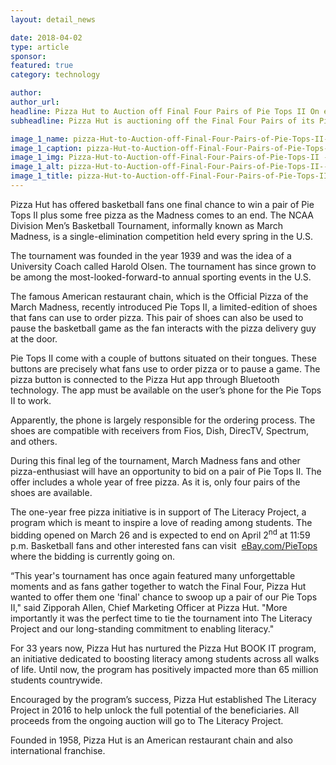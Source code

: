 ```yaml
---
layout: detail_news

date: 2018-04-02
type: article
sponsor:
featured: true
category: technology        

author:  
author_url: 
headline: Pizza Hut to Auction off Final Four Pairs of Pie Tops II On eBay Charity 
subheadline: Pizza Hut is auctioning off the Final Four Pairs of its Pie Top II Sneakers on eBay Charity, with all Proceeds Benefiting The Literacy Project

image_1_name: pizza-Hut-to-Auction-off-Final-Four-Pairs-of-Pie-Tops-II--79815
image_1_caption: pizza-Hut-to-Auction-off-Final-Four-Pairs-of-Pie-Tops-II--79815
image_1_img: Pizza-Hut-to-Auction-off-Final-Four-Pairs-of-Pie-Tops-II -79815.jpg
image_1_alt: pizza-Hut-to-Auction-off-Final-Four-Pairs-of-Pie-Tops-II--79815
image_1_title: pizza-Hut-to-Auction-off-Final-Four-Pairs-of-Pie-Tops-II--79815
---
```

	
Pizza Hut has offered basketball fans one final chance to win a pair of Pie Tops II plus some free pizza as the Madness comes to an end. The NCAA Division Men&rsquo;s Basketball Tournament, informally known as March Madness, is a single-elimination competition held every spring in the U.S. 

<!--more-->The tournament was founded in the year 1939 and was the idea of a University Coach called Harold Olsen. The tournament has since grown to be among the most-looked-forward-to annual sporting events in the U.S. 

The famous American restaurant chain, which is the Official Pizza of the March Madness, recently introduced Pie Tops II, a limited-edition of shoes that fans can use to order pizza. This pair of shoes can also be used to pause the basketball game as the fan interacts with the pizza delivery guy at the door. 

Pie Tops II come with a couple of buttons situated on their tongues. These buttons are precisely what fans use to order pizza or to pause a game. The pizza button is connected to the Pizza Hut app through Bluetooth technology. The app must be available on the user&rsquo;s phone for the Pie Tops II to work.

Apparently, the phone is largely responsible for the ordering process. The shoes are compatible with receivers from Fios, Dish, DirecTV, Spectrum, and others.

During this final leg of the tournament, March Madness fans and other pizza-enthusiast will have an opportunity to bid on a pair of Pie Tops II. The offer includes a whole year of free pizza. As it is, only four pairs of the shoes are available.

The one-year free pizza initiative is in support of The Literacy Project, a program which is meant to inspire a love of reading among students. The bidding opened on March 26 and is expected to end on April 2<sup>nd</sup> at 11:59 p.m. Basketball fans and other interested fans can visit&nbsp;
[eBay.com/PieTops](https://na01.safelinks.protection.outlook.com/?url=https%3A%2F%2Fwww.ebay.com%2Frpp%2Fpietops&amp;data=02%7C01%7CKelsey.Johnson%40edelman.com%7C95bee5021a19463674b208d58dedfbb6%7Cb824bfb3918e43c2bb1cdcc1ba40a82b%7C0%7C0%7C636570975662016741&amp;sdata=eR2IxMG0nVsBiZQ%2FHll4KihRd4rzNzSFh6SKV375GZQ%3D&amp;reserved=0) where the bidding is currently going on.

&ldquo;This year's tournament has once again featured many unforgettable moments and as fans gather together to watch the Final Four, Pizza Hut wanted to offer them one 'final' chance to swoop up a pair of our Pie Tops II," said Zipporah Allen, Chief Marketing Officer at Pizza Hut. "More importantly it was the perfect time to tie the tournament into The Literacy Project and our long-standing commitment to enabling literacy."

For 33 years now, Pizza Hut has nurtured the Pizza Hut BOOK IT program, an initiative dedicated to boosting literacy among students across all walks of life. Until now, the program has positively impacted more than 65 million students countrywide. 

Encouraged by the program&rsquo;s success, Pizza Hut established The Literacy Project in 2016 to help unlock the full potential of the beneficiaries. All proceeds from the ongoing auction will go to The Literacy Project.

Founded in 1958, Pizza Hut is an American restaurant chain and also international franchise.